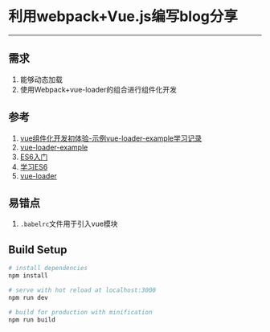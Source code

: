 # 利用webpack+Vue.js编写blog分享
----

## 需求
1. 能够动态加载
2. 使用Webpack+vue-loader的组合进行组件化开发

## 参考
1. [vue组件化开发初体验-示例vue-loader-example学习记录](http://www.cnblogs.com/dingyiming/p/5009630.html)
2. [vue-loader-example](https://github.com/vuejs/vue-loader-example)
3. [ES6入门](http://es6.ruanyifeng.com)
4. [学习ES6](http://babeljs.cn/)
5. [vue-loader](http://vue-loader.vuejs.org/en/configurations/advanced.html)

## 易错点
1. `.babelrc`文件用于引入vue模块

## Build Setup

``` bash
# install dependencies
npm install

# serve with hot reload at localhost:3000
npm run dev

# build for production with minification
npm run build
```

